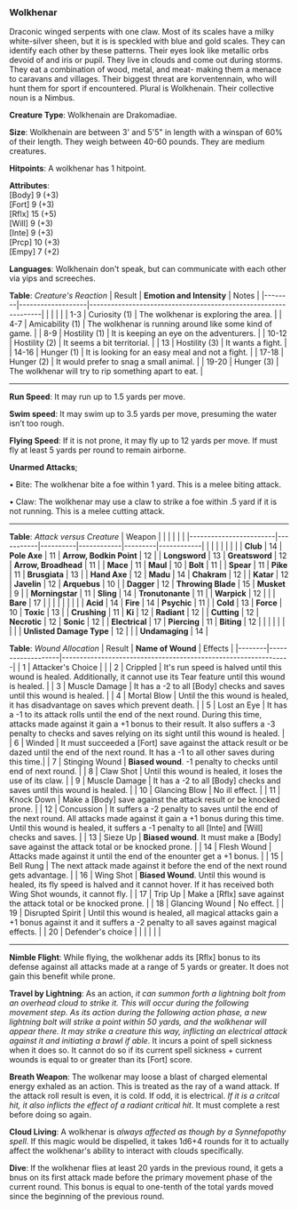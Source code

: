 ### Wolkhenar
Draconic winged serpents with one claw. Most of its scales have a milky white-silver sheen, but it is is speckled with blue and gold scales. They can identify each other by these patterns. Their eyes look like metallic orbs devoid of and iris or pupil. They live in clouds and come out during storms. They eat a combination of wood, metal, and meat- making them a menace to caravans and villages. Their biggest threat are korventennain, who will hunt them for sport if encountered. Plural is Wolkhenain. Their collective noun is a Nimbus.

**Creature Type**: Wolkhenain are Drakomadiae.

**Size**: Wolkhenain are between 3' and 5'5" in length with a winspan of 60% of their length. They weigh between 40-60 pounds. They are medium creatures.

**Hitpoints**: A wolkhenar has 1 hitpoint.

**Attributes**:  
[Body] 9  (+3)  
[Fort] 9  (+3)  
[Rflx] 15 (+5)  
[Will] 9  (+3)  
[Inte] 9  (+3)  
[Prcp] 10 (+3)  
[Empy] 7  (+2)  

**Languages**: Wolkhenain don't speak, but can communicate with each other via yips and screeches.

**Table**: *Creature's Reaction*
| Result | **Emotion and Intensity** | Notes        |
|--------|-------------------|----------------------------------------------------------------|
|        |                                                |                                   |
|   1-3  | Curiosity (1) | The wolkhenar is exploring the area. |
|   4-7  | Amicability (1)  | The wolkhenar is running around like some kind of game. |
|   8-9  | Hostility (1) | It is keeping an eye on the adventurers. |
|  10-12 | Hostility (2) | It seems a bit territorial. |
|   13   | Hostility (3) | It wants a fight. |
|  14-16 | Hunger (1)    | It is looking for an easy meal and not a fight. |
|  17-18 | Hunger (2)    | It would prefer to snag a small animal. |
|  19-20 | Hunger (3)    | The wolkhenar will try to rip something apart to eat. |

-----

**Run Speed**: It may run up to 1.5 yards per move.

**Swim speed**: It may swim up to 3.5 yards per move, presuming the water isn’t too rough.

**Flying Speed**: If it is not prone, it may fly up to 12 yards per move. If must fly at least 5 yards per round to remain airborne. 

**Unarmed Attacks**;

 • Bite: The wolkhenar bite a foe within 1 yard. This is a melee biting attack.

 • Claw: The wolkhenar may use a claw to strike a foe within .5 yard if it is not running. This is a melee cutting attack.

-----

**Table**: *Attack versus Creature*
| Weapon                 |          |            |         |            |         |
|------------------------|-----------|----------|------------|---------|------------|
|                        |          |            |         |            |         |
| **Club**                   | 14     | **Pole Axe**       | 11     | **Arrow, Bodkin Point**    | 12    |
| **Longsword**              | 13     | **Greatsword**     | 12     | **Arrow, Broadhead**       | 11    |
| **Mace**                   | 11     | **Maul**           | 10     | **Bolt** | 11    |
| **Spear**                  | 11     | **Pike**           | 11     | **Brusgiata** | 13     |
| **Hand Axe**               | 12     | **Madu**           | 14     | **Chakram** | 12    |
| **Katar**                  | 12     | **Javelin**        | 12     | **Arquebus** | 10    |
| **Dagger**                 | 12     | **Throwing Blade** | 15     | **Musket** | 9     |
| **Morningstar**            | 11     | **Sling**          | 14     | **Tronutonante** | 11    |
| **Warpick**                | 12     |          |          |   **Bare** |  17  |
|                        |           |          |            |         |            |
| **Acid**                   | 14     | **Fire**           | 14     | **Psychic** | 11     |
| **Cold**                   | 13     | **Force**          | 10     | **Toxic**  | 13     |
| **Crushing**               | 11     | **Ki**             | 12     | **Radiant** | 12     |
| **Cutting**                | 12     | **Necrotic**       | 12     | **Sonic** | 12    |
| **Electrical**             | 17     | **Piercing**       | 11     | **Biting** | 12    |
|                        |           |          |            |         |            |
| **Unlisted Damage Type** | 12 |    |     | **Undamaging** | 14 |

**Table**: *Wound Allocation*
| Result | **Name of Wound** | Effects                                                        |
|--------|-------------------|----------------------------------------------------------------|
|   1    | Attacker's Choice |                                                                |
|   2    | Crippled          | It's run speed is halved until this wound is healed. Additionally, it cannot use its Tear feature until this wound is healed.      |
|   3    | Muscle Damage     | It has a -2 to all [Body] checks and saves until this wound is healed. |
|   4    | Mortal Blow       | Until the this wound is healed, it has disadvantage on saves which prevent death. |
|   5    | Lost an Eye       | It has a -1 to its attack rolls until the end of the next round. During this time, attacks made against it gain a +1 bonus to their result. It also suffers a -3 penalty to checks and saves relying on its sight until this wound is healed. |
|   6    | Winded            | It must succeeded a [Fort] save against the attack result or be dazed until the end of the next round. It has a -1 to all other saves during this time.|
|   7    | Stinging Wound    | **Biased wound**. -1 penalty to checks until end of next round. |
|   8    |  Claw Shot        | Until this wound is healed, it loses the use of its claw. |
|   9    | Muscle Damage     | It has a -2 to all [Body] checks and saves until this wound is healed. |
|   10   | Glancing Blow     | No ill effect. |
|   11   | Knock Down        | Make a [Body] save against the attack result or be knocked prone. |
|   12   | Concussion        | It suffers a -2 penalty to saves until the end of the next round. All attacks made against it gain a +1 bonus during this time. Until this wound is healed, it suffers a -1 penalty to all [Inte] and [Will] checks and saves. |
|   13   | Sieze Up          | **Biased wound**. It must make a [Body] save against the attack total or be knocked prone. |
|   14   | Flesh Wound       | Attacks made against it until the end of the enounter get a +1 bonus. |
|   15   | Bell Rung         | The next attack made against it before the end of the next round gets advantage.  |
|   16   | Wing Shot         | **Biased Wound**. Until this wound is healed, its fly speed is halved and it cannot hover. If it has received both Wing Shot wounds, it cannot fly. |
|   17   | Trip Up           | Make a [Rflx] save against the attack total or be knocked prone.                                  |
|   18   | Glancing Wound    | No effect. |
|   19   | Disrupted Spirit  | Until this wound is healed, all magical attacks gain a +1 bonus against it and it suffers a -2 penalty to all saves against magical effects. |
|   20   | Defender's choice |                                   |
|        |                                                |                                   |

-----

**Nimble Flight**: While flying, the wolkhenar adds its [Rflx] bonus to its defense against all attacks made at a range of 5 yards or greater. It does not gain this benefit while prone.

**Travel by Lightning**: As an action, *it can summon forth a lightning bolt from an overhead cloud to strike it. This will occur during the following movement step. As its action during the following action phase, a new lightning bolt will strike a point within 50 yards, and the wolkhenar will appear there. It may strike a creature this way, inflicting an electrical attack against it and initiating a brawl if able*. It incurs a point of spell sickness when it does so. It cannot do so if its current spell sickness + current wounds is equal to or greater than its [Fort] score.

**Breath Weapon**: The wolkenar may loose a blast of charged elemental energy exhaled as an action. This is treated as the ray of a wand attack. If the attack roll result is even, it is cold. If odd, it is electrical. *If it is a critcal hit, it also inflicts the effect of a radiant critical hit*. It must complete a rest before doing so again.

**Cloud Living**: A wolkhenar is *always affected as though by a Synnefopothy spell*. If this magic would be dispelled, it takes 1d6+4 rounds for it to actually affect the wolkhenar's ability to interact with clouds specifically.

**Dive**: If the wolkhenar flies at least 20 yards in the previous round, it gets a bnus on its first attack made before the primary movement phase of the current round. This bonus is equal to one-tenth of the total yards moved since the beginning of the previous round.
